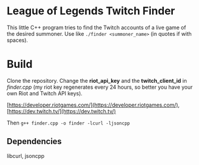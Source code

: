 #  League of Legends Twitch Finder
This little C++ program tries to find the Twitch accounts of a live game of the desired summoner. Use like `./finder <summoner_name>` (in quotes if with spaces).

# Build
Clone the repository. Change the **riot_api_key** and the **twitch_client_id** in *finder.cpp* (my riot key regenerates every 24 hours, so better you have your own Riot and Twitch API keys).

[https://developer.riotgames.com/](https://developer.riotgames.com/), [https://dev.twitch.tv/](https://dev.twitch.tv/)

Then `g++ finder.cpp -o finder -lcurl -ljsoncpp`

## Dependencies
libcurl, jsoncpp
